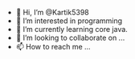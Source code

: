 - 👋 Hi, I’m @Kartik5398
- 👀 I’m interested in programming
- 🌱 I’m currently learning core java.
- 💞️ I’m looking to collaborate on ...
- 📫 How to reach me ...

<!---
Kartik5398/Kartik5398 is a ✨ special ✨ repository because its `README.md` (this file) appears on your GitHub profile.
You can click the Preview link to take a look at your changes.
--->
